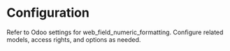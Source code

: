 # Configuration

Refer to Odoo settings for web_field_numeric_formatting. Configure related models, access rights, and options as needed.
